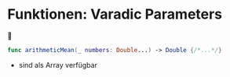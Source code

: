 # Funktionen: Varadic Parameters
📄


```swift
func arithmeticMean(_ numbers: Double...) -> Double {/*...*/}
```

- sind als Array verfügbar

